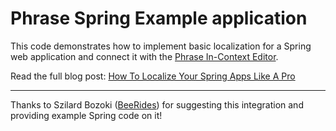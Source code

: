 # Phrase Spring Example application

This code demonstrates how to implement basic localization for a Spring web application and connect it with the [Phrase In-Context Editor](https://phrase.com/).

Read the full blog post: [How To Localize Your Spring Apps Like A Pro](https://phrase.com/blog/posts/how-to-localize-spring-applications-like-a-pro/)

---

Thanks to Szilard Bozoki ([BeeRides](https://beerides.com)) for suggesting this integration and providing example Spring code on it!
